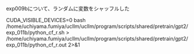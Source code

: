 exp009bについて、ランダムに変数をシャッフルした

CUDA_VISIBLE_DEVICES=0 bash /home/uchiyama.fumiya/ucllm/ucllm/program/scripts/shared/pretrain/gpt2/exp_011b/python_cf_r.sh > /home/uchiyama.fumiya/ucllm/ucllm/program/scripts/shared/pretrain/gpt2/exp_011b/python_cf_r.out 2>&1
